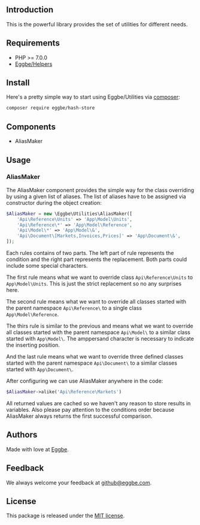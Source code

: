 ## Introduction
This is the powerful library provides the set of utilities for different needs.       


## Requirements
* PHP >= 7.0.0
* [Eggbe/Helpers](https://github.com/eggbe/helpers)

## Install
Here's a pretty simple way to start using Eggbe/Utilities via [composer](http://getcomposer.org):

```bash
composer require eggbe/hash-store
```

## Components
* AliasMaker

## Usage

### AliasMaker
The AliasMaker component provides the simple way for the class overriding by using a given list of aliases.
The list of aliases have to be assigned via constructor during the object creation:   

```php
$AliasMaker = new \Eggbe\Utilities\AliasMaker([
	'Api\Reference\Units' => 'App\Model\Units',
	'Api\Reference\*' => 'App\Model\Reference',
	'Api\Model\*' => 'App\Model\&',
	'Api\Document\[Markets,Invoices,Prices]' => 'App\Document\&',
]);
```

Each rules contains of two parts. The left part of rule represents the condition and the right part represents the replacement. 
Both parts could include some special characters.

The first rule means what we want to override class ```Api\Reference\Units``` to ```App\Model\Units```. 
This is just the strict replacement so no any surprises here.  

The second rule means what we want to override all classes started with the parent namespace ```Api\Reference\``` 
to a single class ```App\Model\Reference```. 

The thirs rule is similar to the previous and means what we want to override all classes started with the parent namespace ```Api\Model\``` 
to a similar class started with ```App\Model\```. The amppersand character is necessary to indicate the inserting position. 

And the last rule means what we want to override three defined classes started with the parent namespace ```Api\Document\``` 
to a similar classes started with ```App\Document\```. 

After configuring we can use AliasMaker anywhere in the code:

```php
$AliasMaker->alike('Api\Reference\Markets')
```

All returned values are cached so we haven't any reason to store results in variables. Also please pay attention to the conditions order 
because AliasMaker always returns the first successful comparison.

## Authors
Made with love at [Eggbe](http://eggbe.com).


## Feedback 
We always welcome your feedback at [github@eggbe.com](mailto:github@eggbe.com).


## License
This package is released under the [MIT license](https://github.com/eggbe/hash-store/blob/master/LICENSE).
